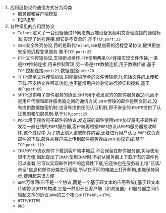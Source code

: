 1. 应用层协议的通信方式分为两类
   * 服务器和客户端模型
   * P2P模型
2. 各种常见的应用层协议
   * `Telnet`:定义了一台设备通过`IP`网络向远端设备发起明文管理连接的通信标准,实现了远程连接,但它是不安全的.基于`TCP`,`port:23`
   * `SSH`:安全外壳协议,目的是取代`Telnet`,`SSH`是加密的远程登录协议,提供更加安全的远程登录服务.基于`TCP`,`port:22`
   * `FTP`:文件传输协议,支持断点续传.`FTP`使用两条`TCP`连接实现文件传输,一条是`FTP`控制连接,用来控制管理;另一条是`FTP`数据连接,用于数据传输.基于`TCP`,控制连接`port:21`,数据连接`port:20`
   * `TFTP`:简单文件传输协议,只能提供简单的文件传输能力,包括文件的上传和下载.不支持文件目录功能,也不能堆用户的身份进行验证和授权.基于`UDP`,`port:69`
   * `SMTP`:提供电子邮件服务的协议.`SMTP`用于收发双方的邮件服务器之间,而不是用户代理和邮件服务器之间的通信方式.`SMTP`传输的邮件是明文形式,没有提供数据加密机制,也没有提供任何认证机制,即不安全的.`ESMTP`提供了认证机制和加密机制.基于`TCP`,`port:25`  
   * `POP3`:用于接收电子邮件的协议.发送端的邮件使用`SMTP`协议将电子邮件转发给一直在线的`POP3`服务器,客户端再根据`POP3`协议从`POP3`服务器接收邮件,这个过程中,为了防止别人盗取邮件内容,还要进行用户认证.`POP3`仅负责邮件的下载,邮件从客户端上传到邮件服务器由`SMTP`协议完成.基于`TCP`,`port:110`
   * `IMAP`:`POP3`协议邮件下载到客户端本地后,不会保留在邮件服务器,实际使用很不方便,因此提出了`IMAP`.使用`IMAP`时,不必从服务器上下载所有的邮件也可以查看,它可以实现邮件附件的选择性下载,它还快也在服务器上堆"已读/未读"信息和邮件分类进行管理,所以在不同的电脑上打开邮箱,也能保持同步,使用起来很方便
   * `WWW`:万维网(它不是一个协议,而是一个基于超文本的应用系统),基于超文本传输协议(`HTTP`)构建,它是一种用于在客户端（如浏览器）和服务器之间传输超文本的协议,`WWW`的三个核心:`HTTP`+`URL`+`HTML`
   * `HTTP/HTTPS`
   * `DNS`
